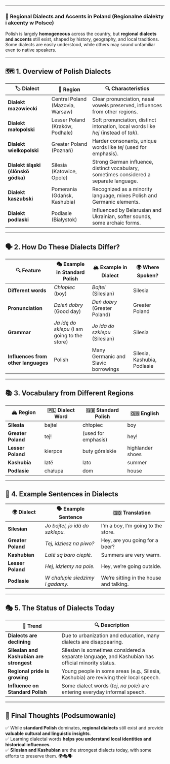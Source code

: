 
---
### 📌 **Regional Dialects and Accents in Poland (Regionalne dialekty i akcenty w Polsce)**

Polish is largely **homogeneous** across the country, but **regional dialects and accents** still exist, shaped by history, geography, and local traditions. Some dialects are easily understood, while others may sound unfamiliar even to native speakers.

---

## 🗺️ **1. Overview of Polish Dialects**

|🏷️ **Dialect**|📍 **Region**|🔍 **Characteristics**|
|---|---|---|
|**Dialekt mazowiecki**|Central Poland (Mazovia, Warsaw)|Clear pronunciation, nasal vowels preserved, influences from other regions.|
|**Dialekt małopolski**|Lesser Poland (Kraków, Podhale)|Soft pronunciation, distinct intonation, local words like _hej_ (instead of _tak_).|
|**Dialekt wielkopolski**|Greater Poland (Poznań)|Harder consonants, unique words like _tej_ (used for emphasis).|
|**Dialekt śląski (ślōnskŏ gŏdka)**|Silesia (Katowice, Opole)|Strong German influence, distinct vocabulary, sometimes considered a separate language.|
|**Dialekt kaszubski**|Pomerania (Gdańsk, Kashubia)|Recognized as a minority language, mixes Polish and Germanic elements.|
|**Dialekt podlaski**|Podlasie (Białystok)|Influenced by Belarusian and Ukrainian, softer sounds, some archaic forms.|

---

## 🗣️ **2. How Do These Dialects Differ?**

|🔍 **Feature**|🎭 **Example in Standard Polish**|🏔️ **Example in Dialect**|🌍 **Where Spoken?**|
|---|---|---|---|
|**Different words**|_Chłopiec_ (boy)|_Bajtel_ (Silesian)|Silesia|
|**Pronunciation**|_Dzień dobry_ (Good day)|_Deń dobry_ (Greater Poland)|Greater Poland|
|**Grammar**|_Ja idę do sklepu_ (I am going to the store)|_Jo ida do szklepu_ (Silesian)|Silesia|
|**Influences from other languages**|Polish|Many Germanic and Slavic borrowings|Silesia, Kashubia, Podlasie|

---

## 📚 **3. Vocabulary from Different Regions**

|🏔️ **Region**|🇵🇱 **Dialect Word**|🇬🇧 **Standard Polish**|🇬🇧 **English**|
|---|---|---|---|
|**Silesia**|bajtel|chłopiec|boy|
|**Greater Poland**|tej!|(used for emphasis)|hey!|
|**Lesser Poland**|kierpce|buty góralskie|highlander shoes|
|**Kashubia**|latë|lato|summer|
|**Podlasie**|chałupa|dom|house|

---

## 🎤 **4. Example Sentences in Dialects**

|🌍 **Dialect**|🗣️ **Example Sentence**|🇬🇧 **Translation**|
|---|---|---|
|**Silesian**|_Jo bajtel, jo idã do szklepu._|I’m a boy, I’m going to the store.|
|**Greater Poland**|_Tej, idziesz na piwo?_|Hey, are you going for a beer?|
|**Kashubian**|_Latë są baro ciepłé._|Summers are very warm.|
|**Lesser Poland**|_Hej, idziemy na pole._|Hey, we’re going outside.|
|**Podlasie**|_W chałupie siedzimy i gadamy._|We’re sitting in the house and talking.|

---

## 🎭 **5. The Status of Dialects Today**

|📌 **Trend**|🔍 **Description**|
|---|---|
|**Dialects are declining**|Due to urbanization and education, many dialects are disappearing.|
|**Silesian and Kashubian are strongest**|Silesian is sometimes considered a separate language, and Kashubian has official minority status.|
|**Regional pride is growing**|Young people in some areas (e.g., Silesia, Kashubia) are reviving their local speech.|
|**Influence on Standard Polish**|Some dialect words (_tej_, _na pole_) are entering everyday informal speech.|

---

## 🎯 **Final Thoughts (Podsumowanie)**

✅ While **standard Polish** dominates, **regional dialects** still exist and provide **valuable cultural and linguistic insights**.  
✅ Learning dialectal words **helps you understand local identities and historical influences**.  
✅ **Silesian and Kashubian** are the strongest dialects today, with some efforts to preserve them. 🌍🎭🗣️